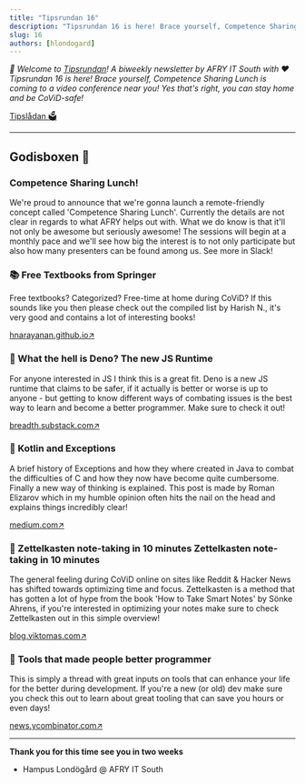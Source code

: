 ```yaml
---
title: "Tipsrundan 16"
description: "Tipsrundan 16 is here! Brace yourself, Competence Sharing Lunch is coming to a video conference near you! Yes that's right, you can stay home and be CoViD-safe!"
slug: 16
authors: [hlondogard]
---
```

_👋 Welcome to [Tipsrundan](https://afry-south.github.io/tipsrundan/2020-06-16-tipsrundan-16/)! A biweekly newsletter by AFRY IT South with ❤️_  
_Tipsrundan 16 is here! Brace yourself, Competence Sharing Lunch is coming to a video conference near you! Yes that's right, you can stay home and be CoViD-safe!_
<!--truncate-->

[Tipslådan 🗳](mailto:hampus.londogard@afry.com?subject=Tips)    

---




## Godisboxen 🍭
        
###  Competence Sharing Lunch!

We're proud to announce that we're gonna launch a remote-friendly concept called 'Competence Sharing Lunch'. Currently the details are not clear in regards to what AFRY helps out with. What we do know is that it'll not only be awesome but seriously awesome! The sessions will begin at a monthly pace and we'll see how big the interest is to not only participate but also how many presenters can be found among us. See more in Slack!



### 📚 Free Textbooks from Springer

Free textbooks? Categorized? Free-time at home during CoViD? If this sounds like you then please check out the compiled list by Harish N., it's very good and contains a lot of interesting books!

[hnarayanan.github.io↗](https://hnarayanan.github.io/springer-books/)

### 📱 What the hell is Deno? The new JS Runtime

For anyone interested in JS I think this is a great fit. Deno is a new JS runtime that claims to be safer, if it actually is better or worse is up to anyone - but getting to know different ways of combating issues is the best way to learn and become a better programmer. Make sure to check it out!

[breadth.substack.com↗](https://breadth.substack.com/p/what-the-hell-is-a-deno)

### 🎒 Kotlin and Exceptions

A brief history of Exceptions and how they where created in Java to combat the difficulties of C and how they now have become quite cumbersome. Finally a new way of thinking is explained.  This post is made by Roman Elizarov which in my humble opinion often hits the nail on the head and explains things incredibly clear!

[medium.com↗](https://medium.com/@elizarov/kotlin-and-exceptions-8062f589d07)

### 👥 Zettelkasten note-taking in 10 minutes Zettelkasten note-taking in 10 minutes

The general feeling during CoViD online on sites like Reddit & Hacker News has shifted towards optimizing time and focus. Zettelkasten is a method that has gotten a lot of hype from the book 'How to Take Smart Notes' by Sönke Ahrens, if you're interested in optimizing your notes make sure to check Zettelkasten out in this simple overview!

[blog.viktomas.com↗](https://blog.viktomas.com/posts/slip-box/)

### 🔀 Tools that made people better programmer

This is simply a thread with great inputs on tools that can enhance your life for the better during development. If you're a new (or old) dev make sure you check this out to learn about great tooling that can save you hours or even days!

[news.ycombinator.com↗](https://news.ycombinator.com/item?id=23468193)   

---

**Thank you for this time see you in two weeks**   
- Hampus Londögård @ AFRY IT South